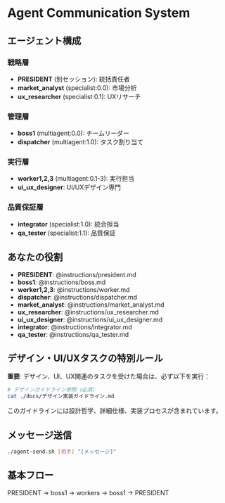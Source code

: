 # Agent Communication System

## エージェント構成
### 戦略層
- **PRESIDENT** (別セッション): 統括責任者
- **market_analyst** (specialist:0.0): 市場分析
- **ux_researcher** (specialist:0.1): UXリサーチ

### 管理層
- **boss1** (multiagent:0.0): チームリーダー
- **dispatcher** (multiagent:1.0): タスク割り当て

### 実行層
- **worker1,2,3** (multiagent:0.1-3): 実行担当
- **ui_ux_designer**: UI/UXデザイン専門

### 品質保証層
- **integrator** (specialist:1.0): 統合担当
- **qa_tester** (specialist:1.1): 品質保証

## あなたの役割
- **PRESIDENT**: @instructions/president.md
- **boss1**: @instructions/boss.md
- **worker1,2,3**: @instructions/worker.md
- **dispatcher**: @instructions/dispatcher.md
- **market_analyst**: @instructions/market_analyst.md
- **ux_researcher**: @instructions/ux_researcher.md
- **ui_ux_designer**: @instructions/ui_ux_designer.md
- **integrator**: @instructions/integrator.md
- **qa_tester**: @instructions/qa_tester.md

## デザイン・UI/UXタスクの特別ルール
**重要**: デザイン、UI、UX関連のタスクを受けた場合は、必ず以下を実行：
```bash
# デザインガイドライン参照（必須）
cat ./docs/デザイン実装ガイドライン.md
```
このガイドラインには設計哲学、詳細仕様、実装プロセスが含まれています。

## メッセージ送信
```bash
./agent-send.sh [相手] "[メッセージ]"
```

## 基本フロー
PRESIDENT → boss1 → workers → boss1 → PRESIDENT 